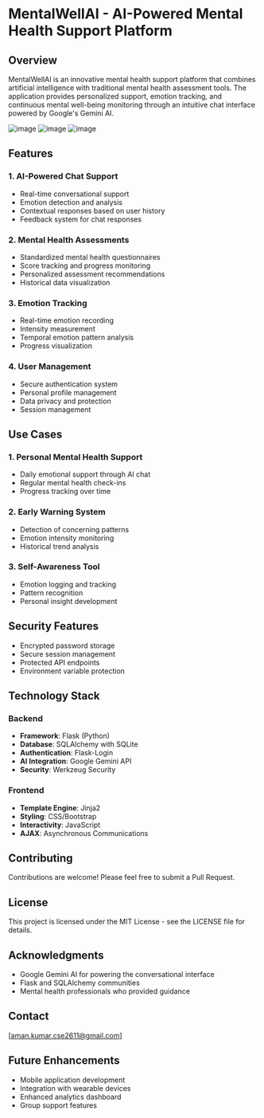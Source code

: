 # MentalWellAI - AI-Powered Mental Health Support Platform

## Overview
MentalWellAI is an innovative mental health support platform that combines artificial intelligence with traditional mental health assessment tools. The application provides personalized support, emotion tracking, and continuous mental well-being monitoring through an intuitive chat interface powered by Google's Gemini AI.

![image](https://github.com/user-attachments/assets/37c39fcd-8f33-4eef-9a84-65c4df6069d4)
![image](https://github.com/user-attachments/assets/44fd41de-1950-4270-84f0-8f8de33c8ccd)
![image](https://github.com/user-attachments/assets/a3082967-f9e9-4b63-90a4-a68e62cb4f24)




## Features

### 1. AI-Powered Chat Support
- Real-time conversational support
- Emotion detection and analysis
- Contextual responses based on user history
- Feedback system for chat responses

### 2. Mental Health Assessments
- Standardized mental health questionnaires
- Score tracking and progress monitoring
- Personalized assessment recommendations
- Historical data visualization

### 3. Emotion Tracking
- Real-time emotion recording
- Intensity measurement
- Temporal emotion pattern analysis
- Progress visualization

### 4. User Management
- Secure authentication system
- Personal profile management
- Data privacy and protection
- Session management

## Use Cases

### 1. Personal Mental Health Support
- Daily emotional support through AI chat  
- Regular mental health check-ins  
- Progress tracking over time  

### 2. Early Warning System
- Detection of concerning patterns  
- Emotion intensity monitoring  
- Historical trend analysis  

### 3. Self-Awareness Tool
- Emotion logging and tracking  
- Pattern recognition  
- Personal insight development  

## Security Features
- Encrypted password storage  
- Secure session management  
- Protected API endpoints  
- Environment variable protection  

## Technology Stack

### Backend
- **Framework**: Flask (Python)
- **Database**: SQLAlchemy with SQLite
- **Authentication**: Flask-Login
- **AI Integration**: Google Gemini API
- **Security**: Werkzeug Security

### Frontend
- **Template Engine**: Jinja2
- **Styling**: CSS/Bootstrap
- **Interactivity**: JavaScript
- **AJAX**: Asynchronous Communications

## Contributing
Contributions are welcome! Please feel free to submit a Pull Request.

## License
This project is licensed under the MIT License - see the LICENSE file for details.

## Acknowledgments
- Google Gemini AI for powering the conversational interface  
- Flask and SQLAlchemy communities  
- Mental health professionals who provided guidance  

## Contact
[aman.kumar.cse2611@gmail.com]

## Future Enhancements
- Mobile application development  
- Integration with wearable devices  
- Enhanced analytics dashboard  
- Group support features  
